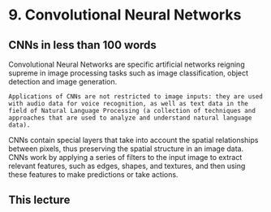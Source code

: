# 9. Convolutional Neural Networks

## CNNs in less than 100 words

Convolutional Neural Networks are specific artificial networks reigning supreme in image processing tasks such as image classification, object detection and image generation.
````{margin}
Applications of CNNs are not restricted to image inputs: they are used with audio data for voice recognition, as well as text data in the field of Natural Language Processing (a collection of techniques and approaches that are used to analyze and understand natural language data).
````
CNNs contain special layers that take into account the spatial relationships between pixels, thus preserving the spatial structure in an image data. CNNs work by applying a series of filters to the input image to extract relevant features, such as edges, shapes, and textures, and then using these features to make predictions or take actions.


## This lecture


